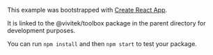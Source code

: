 This example was bootstrapped with [Create React App](https://github.com/facebook/create-react-app).

It is linked to the @vivitek/toolbox package in the parent directory for development purposes.

You can run `npm install` and then `npm start` to test your package.

